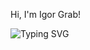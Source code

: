 Hi, I'm Igor Grab!





    
![Typing SVG](https://readme-typing-svg.demolab.com?font=Fira+Code&pause=1000&color=F79C10&vCenter=true&multiline=true&random=false&width=435&height=60&lines=Welcome+to+my+repository;I'm+happy+you+came)
